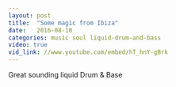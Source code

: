 ```yaml
---
layout: post
title:  "Some magic from Ibiza"
date:   2016-08-10
categories: music soul liquid-drum-and-bass
video: true
vid_link: //www.youtube.com/embed/hT_hnY-gBrk
---
```


Great sounding liquid Drum & Base
